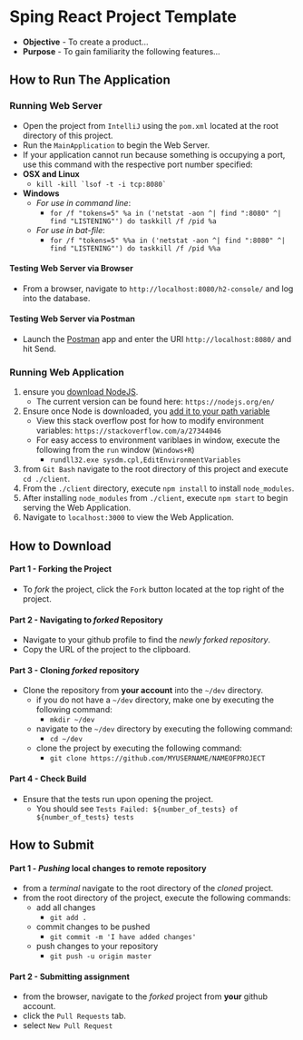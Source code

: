 # Sping React Project Template

* **Objective** - To create a product...
* **Purpose** - To gain familiarity the following features...




## How to Run The Application

### Running Web Server
* Open the project from `IntelliJ` using the `pom.xml` located at the root directory of this project.
* Run the `MainApplication` to begin the Web Server.
* If your application cannot run because something is occupying a port, use this command with the respective port number specified:
* **OSX and Linux**
    * ``kill -kill `lsof -t -i tcp:8080` ``
* **Windows**
    * _For use in command line_:
        * `for /f "tokens=5" %a in ('netstat -aon ^| find ":8080" ^| find "LISTENING"') do taskkill /f /pid %a`
    * _For use in bat-file_:
        * `for /f "tokens=5" %%a in ('netstat -aon ^| find ":8080" ^| find "LISTENING"') do taskkill /f /pid %%a`

#### Testing Web Server via Browser
* From a browser, navigate to `http://localhost:8080/h2-console/` and log into the database.

#### Testing Web Server via Postman
* Launch the [Postman](https://chrome.google.com/webstore/detail/postman/fhbjgbiflinjbdggehcddcbncdddomop?hl=en) app and enter the URI `http://localhost:8080/` and hit Send. 




### Running Web Application
1. ensure you [download NodeJS](https://nodejs.org/en/).
    * The current version can be found here: `https://nodejs.org/en/`
2. Ensure once Node is downloaded, you [add it to your path variable](https://stackoverflow.com/a/27344046)
    * View this stack overflow post for how to modify environment variables: `https://stackoverflow.com/a/27344046`
    * For easy access to environment variblaes in window, execute the following from the `run` window (`Windows+R`)
        * `rundll32.exe sysdm.cpl,EditEnvironmentVariables`
3. from `Git Bash` navigate to the root directory of this project and execute `cd ./client`.
4. From the `./client` directory, execute `npm install` to install `node_modules`.
5. After installing `node_modules` from `./client`, execute `npm start` to begin serving the Web Application.
6. Navigate to `localhost:3000` to view the Web Application.




## How to Download

#### Part 1 - Forking the Project
* To _fork_ the project, click the `Fork` button located at the top right of the project.


#### Part 2 - Navigating to _forked_ Repository
* Navigate to your github profile to find the _newly forked repository_.
* Copy the URL of the project to the clipboard.

#### Part 3 - Cloning _forked_ repository
* Clone the repository from **your account** into the `~/dev` directory.
  * if you do not have a `~/dev` directory, make one by executing the following command:
    * `mkdir ~/dev`
  * navigate to the `~/dev` directory by executing the following command:
    * `cd ~/dev`
  * clone the project by executing the following command:
    * `git clone https://github.com/MYUSERNAME/NAMEOFPROJECT`

#### Part 4 - Check Build
* Ensure that the tests run upon opening the project.
    * You should see `Tests Failed: ${number_of_tests} of ${number_of_tests} tests`







## How to Submit

#### Part 1 -  _Pushing_ local changes to remote repository
* from a _terminal_ navigate to the root directory of the _cloned_ project.
* from the root directory of the project, execute the following commands:
    * add all changes
      * `git add .`
    * commit changes to be pushed
      * `git commit -m 'I have added changes'`
    * push changes to your repository
      * `git push -u origin master`

#### Part 2 - Submitting assignment
* from the browser, navigate to the _forked_ project from **your** github account.
* click the `Pull Requests` tab.
* select `New Pull Request`
